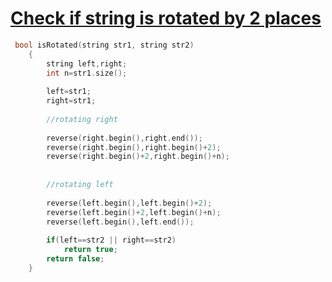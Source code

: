 <h1><a href="https://www.geeksforgeeks.org/problems/check-if-string-is-rotated-by-two-places-1587115620/1">Check if string is rotated by 2 places</a></h1>

```cpp
 bool isRotated(string str1, string str2)
    {
        string left,right;
        int n=str1.size();
        
        left=str1;
        right=str1;
        
        //rotating right
        
        reverse(right.begin(),right.end());
        reverse(right.begin(),right.begin()+2);
        reverse(right.begin()+2,right.begin()+n);
        
        
        //rotating left
        
        reverse(left.begin(),left.begin()+2);
        reverse(left.begin()+2,left.begin()+n);
        reverse(left.begin(),left.end());
        
        if(left==str2 || right==str2)
            return true;
        return false;
    }

```